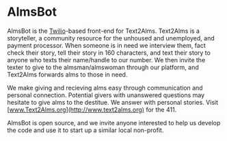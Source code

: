 # AlmsBot

AlmsBot is the [Twilio](https://twilio.com)-based front-end for Text2Alms. Text2Alms is a storyteller, a community resource for the unhoused and unemployed, and payment processor. When someone is in need we interview them, fact check their story, tell their story in 160 characters, and text their story to anyone who texts their name/handle to our number. We then invite the texter to give to the almsman/almswoman through our platform, and Text2Alms forwards alms to those in need.

We make giving and recieving alms easy through communication and personal connection. Potential givers with unanswered questions may hesitate to give alms to the destitue. We answer with personal stories. Visit [www.Text2Alms.org](http://www.text2alms.org) for the 411.

AlmsBot is open source, and we invite anyone interested to help us develop the code and use it to start up a similar local non-profit.
